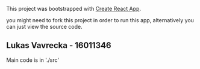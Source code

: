 This project was bootstrapped with [Create React App](https://github.com/facebook/create-react-app).

you might need to fork this project in order to run this app, alternatively you can just view the source code.
## Lukas Vavrecka - 16011346
Main code is in './src'
